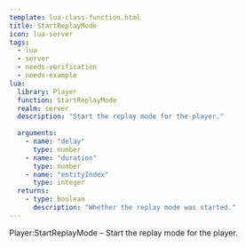 ```yaml
---
template: lua-class-function.html
title: StartReplayMode
icon: lua-server
tags:
  - lua
  - server
  - needs-verification
  - needs-example
lua:
  library: Player
  function: StartReplayMode
  realm: server
  description: "Start the replay mode for the player."
  
  arguments:
    - name: "delay"
      type: number
    - name: "duration"
      type: number
    - name: "entityIndex"
      type: integer
  returns:
    - type: boolean
      description: "Whether the replay mode was started."
---
```


<div class="lua__search__keywords">
Player:StartReplayMode &#x2013; Start the replay mode for the player.
</div>
